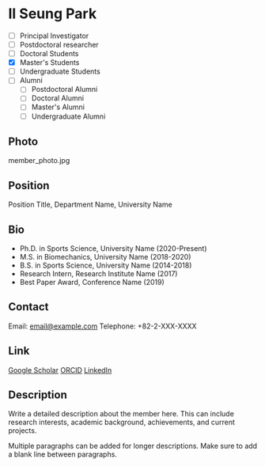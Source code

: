 # Il Seung Park

- [ ] Principal Investigator
- [ ] Postdoctoral researcher
- [ ] Doctoral Students
- [x] Master's Students
- [ ] Undergraduate Students
- [ ] Alumni
  - [ ] Postdoctoral Alumni
  - [ ] Doctoral Alumni
  - [ ] Master's Alumni
  - [ ] Undergraduate Alumni

## Photo
member_photo.jpg

## Position
Position Title, Department Name, University Name

## Bio
- Ph.D. in Sports Science, University Name (2020-Present)
- M.S. in Biomechanics, University Name (2018-2020)
- B.S. in Sports Science, University Name (2014-2018)
- Research Intern, Research Institute Name (2017)
- Best Paper Award, Conference Name (2019)

## Contact
Email: email@example.com
Telephone: +82-2-XXX-XXXX

## Link
[Google Scholar](https://scholar.google.com/citations?user=XXXX)
[ORCID](https://orcid.org/XXXX-XXXX-XXXX-XXXX)
[LinkedIn](https://www.linkedin.com/in/username)

## Description
Write a detailed description about the member here. This can include research interests, academic background, achievements, and current projects.

Multiple paragraphs can be added for longer descriptions. Make sure to add a blank line between paragraphs. 